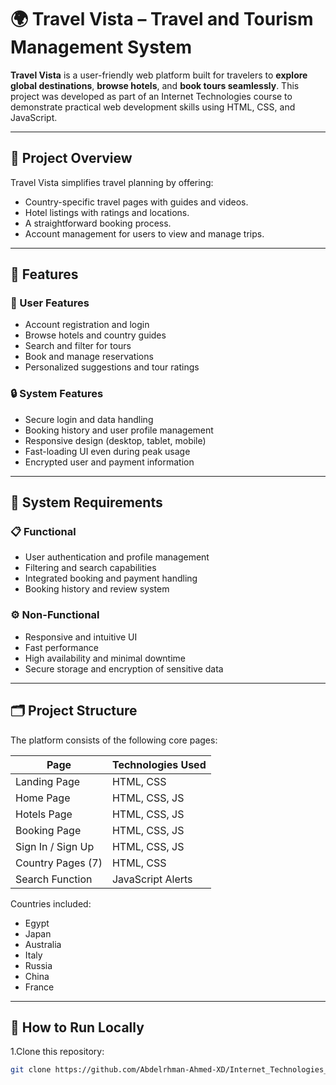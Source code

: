 # 🌍 Travel Vista – Travel and Tourism Management System

**Travel Vista** is a user-friendly web platform built for travelers to **explore global destinations**, **browse hotels**, and **book tours seamlessly**. This project was developed as part of an Internet Technologies course to demonstrate practical web development skills using HTML, CSS, and JavaScript.

---

## 🧭 Project Overview

Travel Vista simplifies travel planning by offering:
- Country-specific travel pages with guides and videos.
- Hotel listings with ratings and locations.
- A straightforward booking process.
- Account management for users to view and manage trips.

---

## 🔧 Features

### 👤 User Features
- Account registration and login
- Browse hotels and country guides
- Search and filter for tours
- Book and manage reservations
- Personalized suggestions and tour ratings

### 🔒 System Features
- Secure login and data handling
- Booking history and user profile management
- Responsive design (desktop, tablet, mobile)
- Fast-loading UI even during peak usage
- Encrypted user and payment information

---

## 🧪 System Requirements

### 📋 Functional
- User authentication and profile management
- Filtering and search capabilities
- Integrated booking and payment handling
- Booking history and review system

### ⚙️ Non-Functional
- Responsive and intuitive UI
- Fast performance
- High availability and minimal downtime
- Secure storage and encryption of sensitive data

---

## 🗂️ Project Structure

The platform consists of the following core pages:

| Page                  | Technologies Used       |
|-----------------------|--------------------------|
| Landing Page          | HTML, CSS               |
| Home Page             | HTML, CSS, JS           |
| Hotels Page           | HTML, CSS, JS           |
| Booking Page          | HTML, CSS, JS           |
| Sign In / Sign Up     | HTML, CSS, JS           |
| Country Pages (7)     | HTML, CSS               |
| Search Function       | JavaScript Alerts       |

Countries included:
- Egypt
- Japan
- Australia
- Italy
- Russia
- China
- France

---

## 🚀 How to Run Locally

1.Clone this repository:
   ```bash
   git clone https://github.com/Abdelrhman-Ahmed-XD/Internet_Technologies_Project.git
